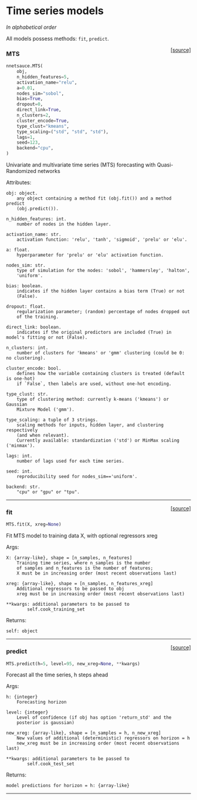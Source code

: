 # Time series models 

_In alphabetical order_

All models possess methods: `fit`, `predict`.

<span style="float:right;">[[source]](https://github.com/Techtonique/nnetsauce/nnetsauce/mts/mts.py#L15)</span>

### MTS


```python
nnetsauce.MTS(
    obj,
    n_hidden_features=5,
    activation_name="relu",
    a=0.01,
    nodes_sim="sobol",
    bias=True,
    dropout=0,
    direct_link=True,
    n_clusters=2,
    cluster_encode=True,
    type_clust="kmeans",
    type_scaling=("std", "std", "std"),
    lags=1,
    seed=123,
    backend="cpu",
)
```


Univariate and multivariate time series (MTS) forecasting with Quasi-Randomized networks

Attributes:

    obj: object.
        any object containing a method fit (obj.fit()) and a method predict
        (obj.predict()).

    n_hidden_features: int.
        number of nodes in the hidden layer.

    activation_name: str.
        activation function: 'relu', 'tanh', 'sigmoid', 'prelu' or 'elu'.

    a: float.
        hyperparameter for 'prelu' or 'elu' activation function.

    nodes_sim: str.
        type of simulation for the nodes: 'sobol', 'hammersley', 'halton',
        'uniform'.

    bias: boolean.
        indicates if the hidden layer contains a bias term (True) or not
        (False).

    dropout: float.
        regularization parameter; (random) percentage of nodes dropped out
        of the training.

    direct_link: boolean.
        indicates if the original predictors are included (True) in model's fitting or not (False).

    n_clusters: int.
        number of clusters for 'kmeans' or 'gmm' clustering (could be 0: no clustering).

    cluster_encode: bool.
        defines how the variable containing clusters is treated (default is one-hot)
        if `False`, then labels are used, without one-hot encoding.

    type_clust: str.
        type of clustering method: currently k-means ('kmeans') or Gaussian
        Mixture Model ('gmm').

    type_scaling: a tuple of 3 strings.
        scaling methods for inputs, hidden layer, and clustering respectively
        (and when relevant).
        Currently available: standardization ('std') or MinMax scaling ('minmax').

    lags: int.
        number of lags used for each time series.

    seed: int.
        reproducibility seed for nodes_sim=='uniform'.

    backend: str.
        "cpu" or "gpu" or "tpu".


----

<span style="float:right;">[[source]](https://github.com/Techtonique/nnetsauce/nnetsauce/mts/mts.py#L125)</span>

### fit


```python
MTS.fit(X, xreg=None)
```


Fit MTS model to training data X, with optional regressors xreg

Args:

    X: {array-like}, shape = [n_samples, n_features]
        Training time series, where n_samples is the number
        of samples and n_features is the number of features;
        X must be in increasing order (most recent observations last)

    xreg: {array-like}, shape = [n_samples, n_features_xreg]
        Additional regressors to be passed to obj
        xreg must be in increasing order (most recent observations last)

    **kwargs: additional parameters to be passed to
            self.cook_training_set

Returns:

    self: object


----

<span style="float:right;">[[source]](https://github.com/Techtonique/nnetsauce/nnetsauce/mts/mts.py#L207)</span>

### predict


```python
MTS.predict(h=5, level=95, new_xreg=None, **kwargs)
```


Forecast all the time series, h steps ahead

Args:

    h: {integer}
        Forecasting horizon

    level: {integer}
        Level of confidence (if obj has option 'return_std' and the
        posterior is gaussian)

    new_xreg: {array-like}, shape = [n_samples = h, n_new_xreg]
        New values of additional (deterministic) regressors on horizon = h
        new_xreg must be in increasing order (most recent observations last)

    **kwargs: additional parameters to be passed to
            self.cook_test_set

Returns:

    model predictions for horizon = h: {array-like}


----

